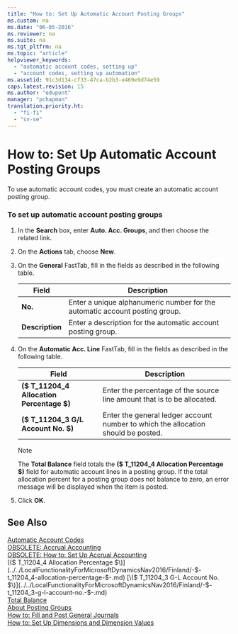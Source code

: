 ```yaml
---
title: "How to: Set Up Automatic Account Posting Groups"
ms.custom: na
ms.date: "06-05-2016"
ms.reviewer: na
ms.suite: na
ms.tgt_pltfrm: na
ms.topic: "article"
helpviewer_keywords: 
  - "automatic account codes, setting up"
  - "account codes, setting up automation"
ms.assetid: 91c3d134-cf33-47ca-b2b3-e469e9d74e59
caps.latest.revision: 15
ms.author: "edupont"
manager: "pchapman"
translation.priority.ht: 
  - "fi-fi"
  - "sv-se"
---
```

# How to: Set Up Automatic Account Posting Groups
To use automatic account codes, you must create an automatic account posting group.  
  
### To set up automatic account posting groups  
  
1.  In the **Search** box, enter **Auto. Acc. Groups**, and then choose the related link.  
  
2.  On the **Actions** tab, choose **New**.  
  
3.  On the **General** FastTab, fill in the fields as described in the following table.  
  
    |Field|Description|  
    |-----------|-----------------|  
    |**No.**|Enter a unique alphanumeric number for the automatic account posting group.|  
    |**Description**|Enter a description for the automatic account posting group.|  
  
4.  On the **Automatic Acc. Line** FastTab, fill in the fields as described in the following table.  
  
    |Field|Description|  
    |-----------|-----------------|  
    |**\($ T\_11204\_4 Allocation Percentage  $\)**|Enter the percentage of the source line amount that is to be allocated.|  
    |**\($ T\_11204\_3 G\/L Account No. $\)**|Enter the general ledger account number to which the allocation should be posted.|  
  
    > [!NOTE]  
    >  The **Total Balance** field totals the **\($ T\_11204\_4 Allocation Percentage  $\)** field for automatic account lines in a posting group. If the total allocation percent for a posting group does not balance to zero, an error message will be displayed when the item is posted.  
  
5.  Click **OK**.  
  
## See Also  
 [Automatic Account Codes](../../LocalFunctionalityForMicrosoftDynamicsNav2016/Finland/automatic-account-codes.md)   
 [OBSOLETE: Accrual Accounting](../Topic/OBSOLETE:%20Accrual%20Accounting.md)   
 [OBSOLETE: How to: Set Up Accrual Accounting](../Topic/OBSOLETE:%20How%20to:%20Set%20Up%20Accrual%20Accounting.md)   
 [\($ T\_11204\_4 Allocation Percentage $\)](../../LocalFunctionalityForMicrosoftDynamicsNav2016/Finland/-$-t_11204_4-allocation-percentage-$-.md)   
 [\($ T\_11204\_3 G\-L Account No. $\)](../../LocalFunctionalityForMicrosoftDynamicsNav2016/Finland/-$-t_11204_3-g-l-account-no.-$-.md)   
 [Total Balance](../../LocalFunctionalityForMicrosoftDynamicsNav2016/Sweden/total-balance.md)   
 [About Posting Groups](../../Finance/about-posting-groups.md)   
 [How to: Fill and Post General Journals](../../Finance/how-to-fill-and-post-general-journals.md)   
 [How to: Set Up Dimensions and Dimension Values](../../Finance/how-to-set-up-dimensions-and-dimension-values.md)